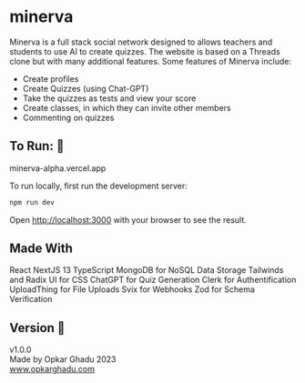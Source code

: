 # minerva
Minerva is a full stack social network designed to allows teachers and students to use AI to create quizzes. The website is based on a Threads clone but with many additional features. Some features of Minerva include:
- Create profiles 
- Create Quizzes (using Chat-GPT)
- Take the quizzes as tests and view your score
- Create classes, in which they can invite other members
- Commenting on quizzes  

## To Run: :runner:

minerva-alpha.vercel.app 

To run locally, first run the development server:

```bash
npm run dev
```

Open [http://localhost:3000](http://localhost:3000) with your browser to see the result.

## Made With
React NextJS 13
TypeScript
MongoDB for NoSQL Data Storage
Tailwinds and Radix UI for CSS
ChatGPT for Quiz Generation
Clerk for Authentification
UploadThing for File Uploads
Svix for Webhooks
Zod for Schema Verification


## Version :monkey:
v1.0.0\
Made by Opkar Ghadu 2023\
www.opkarghadu.com